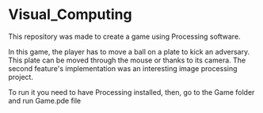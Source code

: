 # Visual_Computing

This repository was made to create a game using Processing software.

In this game, the player has to move a ball on a plate to kick an adversary. This plate can be moved through the mouse or thanks to its camera. The second feature's implementation was an interesting image processing project.

To run it you need to have Processing installed, then, go to the Game folder and run Game.pde file
